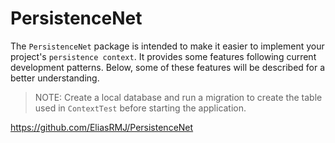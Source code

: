 # PersistenceNet
The `PersistenceNet` package is intended to make it easier to implement your project's `persistence context`. It provides some features following current development patterns. Below, some of these features will be described for a better understanding.

> NOTE: Create a local database and run a migration to create the table used in `ContextTest` before starting the application.

https://github.com/EliasRMJ/PersistenceNet
